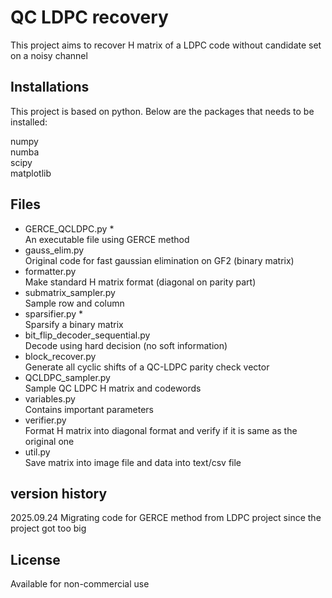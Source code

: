 # QC LDPC recovery
This project aims to recover H matrix of a LDPC code without candidate set on a noisy channel       

## Installations
This project is based on python. Below are the packages that needs to be installed:

numpy                     
numba                     
scipy                   
matplotlib                   

## Files
- GERCE_QCLDPC.py *                 
An executable file using GERCE method              
- gauss_elim.py      
Original code for fast gaussian elimination on GF2 (binary matrix)          
- formatter.py           
Make standard H matrix format (diagonal on parity part)         
- submatrix_sampler.py             
Sample row and column          
- sparsifier.py *        
Sparsify a binary matrix       
- bit_flip_decoder_sequential.py         
Decode using hard decision (no soft information)         
- block_recover.py          
Generate all cyclic shifts of a QC-LDPC parity check vector              
- QCLDPC_sampler.py       
Sample QC LDPC H matrix and codewords       
- variables.py          
Contains important parameters             
- verifier.py                
Format H matrix into diagonal format and verify if it is same as the original one  
- util.py          
Save matrix into image file and data into text/csv file


## version history     
2025.09.24 Migrating code for GERCE method from LDPC project since the project got too big                   



## License
Available for non-commercial use      